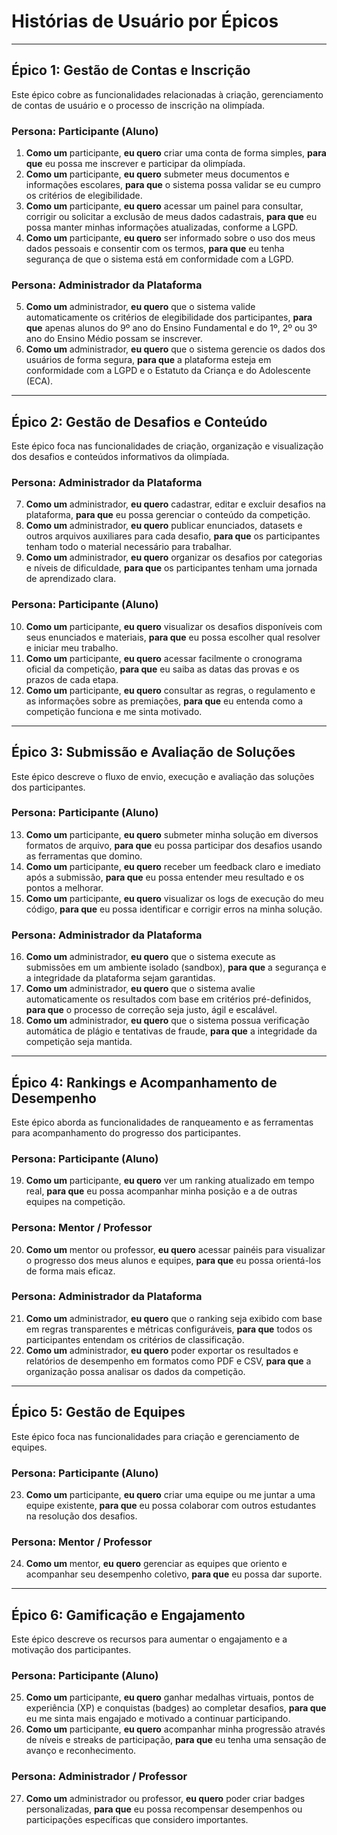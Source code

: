 # Histórias de Usuário por Épicos

---

## Épico 1: Gestão de Contas e Inscrição

Este épico cobre as funcionalidades relacionadas à criação, gerenciamento de contas de usuário e o processo de inscrição na olimpíada.

### Persona: Participante (Aluno)
1. **Como um** participante, **eu quero** criar uma conta de forma simples, **para que** eu possa me inscrever e participar da olimpíada.  
2. **Como um** participante, **eu quero** submeter meus documentos e informações escolares, **para que** o sistema possa validar se eu cumpro os critérios de elegibilidade.  
3. **Como um** participante, **eu quero** acessar um painel para consultar, corrigir ou solicitar a exclusão de meus dados cadastrais, **para que** eu possa manter minhas informações atualizadas, conforme a LGPD.  
4. **Como um** participante, **eu quero** ser informado sobre o uso dos meus dados pessoais e consentir com os termos, **para que** eu tenha segurança de que o sistema está em conformidade com a LGPD.  

### Persona: Administrador da Plataforma
5. **Como um** administrador, **eu quero** que o sistema valide automaticamente os critérios de elegibilidade dos participantes, **para que** apenas alunos do 9º ano do Ensino Fundamental e do 1º, 2º ou 3º ano do Ensino Médio possam se inscrever.  
6. **Como um** administrador, **eu quero** que o sistema gerencie os dados dos usuários de forma segura, **para que** a plataforma esteja em conformidade com a LGPD e o Estatuto da Criança e do Adolescente (ECA).  

---

## Épico 2: Gestão de Desafios e Conteúdo

Este épico foca nas funcionalidades de criação, organização e visualização dos desafios e conteúdos informativos da olimpíada.

### Persona: Administrador da Plataforma
7. **Como um** administrador, **eu quero** cadastrar, editar e excluir desafios na plataforma, **para que** eu possa gerenciar o conteúdo da competição.  
8. **Como um** administrador, **eu quero** publicar enunciados, datasets e outros arquivos auxiliares para cada desafio, **para que** os participantes tenham todo o material necessário para trabalhar.  
9. **Como um** administrador, **eu quero** organizar os desafios por categorias e níveis de dificuldade, **para que** os participantes tenham uma jornada de aprendizado clara.  

### Persona: Participante (Aluno)
10. **Como um** participante, **eu quero** visualizar os desafios disponíveis com seus enunciados e materiais, **para que** eu possa escolher qual resolver e iniciar meu trabalho.  
11. **Como um** participante, **eu quero** acessar facilmente o cronograma oficial da competição, **para que** eu saiba as datas das provas e os prazos de cada etapa.  
12. **Como um** participante, **eu quero** consultar as regras, o regulamento e as informações sobre as premiações, **para que** eu entenda como a competição funciona e me sinta motivado.  

---

## Épico 3: Submissão e Avaliação de Soluções

Este épico descreve o fluxo de envio, execução e avaliação das soluções dos participantes.

### Persona: Participante (Aluno)
13. **Como um** participante, **eu quero** submeter minha solução em diversos formatos de arquivo, **para que** eu possa participar dos desafios usando as ferramentas que domino.  
14. **Como um** participante, **eu quero** receber um feedback claro e imediato após a submissão, **para que** eu possa entender meu resultado e os pontos a melhorar.  
15. **Como um** participante, **eu quero** visualizar os logs de execução do meu código, **para que** eu possa identificar e corrigir erros na minha solução.  

### Persona: Administrador da Plataforma
16. **Como um** administrador, **eu quero** que o sistema execute as submissões em um ambiente isolado (sandbox), **para que** a segurança e a integridade da plataforma sejam garantidas.  
17. **Como um** administrador, **eu quero** que o sistema avalie automaticamente os resultados com base em critérios pré-definidos, **para que** o processo de correção seja justo, ágil e escalável.  
18. **Como um** administrador, **eu quero** que o sistema possua verificação automática de plágio e tentativas de fraude, **para que** a integridade da competição seja mantida.  

---

## Épico 4: Rankings e Acompanhamento de Desempenho

Este épico aborda as funcionalidades de ranqueamento e as ferramentas para acompanhamento do progresso dos participantes.

### Persona: Participante (Aluno)
19. **Como um** participante, **eu quero** ver um ranking atualizado em tempo real, **para que** eu possa acompanhar minha posição e a de outras equipes na competição.  

### Persona: Mentor / Professor
20. **Como um** mentor ou professor, **eu quero** acessar painéis para visualizar o progresso dos meus alunos e equipes, **para que** eu possa orientá-los de forma mais eficaz.  

### Persona: Administrador da Plataforma
21. **Como um** administrador, **eu quero** que o ranking seja exibido com base em regras transparentes e métricas configuráveis, **para que** todos os participantes entendam os critérios de classificação.  
22. **Como um** administrador, **eu quero** poder exportar os resultados e relatórios de desempenho em formatos como PDF e CSV, **para que** a organização possa analisar os dados da competição.  

---

## Épico 5: Gestão de Equipes

Este épico foca nas funcionalidades para criação e gerenciamento de equipes.

### Persona: Participante (Aluno)
23. **Como um** participante, **eu quero** criar uma equipe ou me juntar a uma equipe existente, **para que** eu possa colaborar com outros estudantes na resolução dos desafios.  

### Persona: Mentor / Professor
24. **Como um** mentor, **eu quero** gerenciar as equipes que oriento e acompanhar seu desempenho coletivo, **para que** eu possa dar suporte.  

---

## Épico 6: Gamificação e Engajamento

Este épico descreve os recursos para aumentar o engajamento e a motivação dos participantes.

### Persona: Participante (Aluno)
25. **Como um** participante, **eu quero** ganhar medalhas virtuais, pontos de experiência (XP) e conquistas (badges) ao completar desafios, **para que** eu me sinta mais engajado e motivado a continuar participando.  
26. **Como um** participante, **eu quero** acompanhar minha progressão através de níveis e streaks de participação, **para que** eu tenha uma sensação de avanço e reconhecimento.  

### Persona: Administrador / Professor
27. **Como um** administrador ou professor, **eu quero** poder criar badges personalizadas, **para que** eu possa recompensar desempenhos ou participações específicas que considero importantes.  
